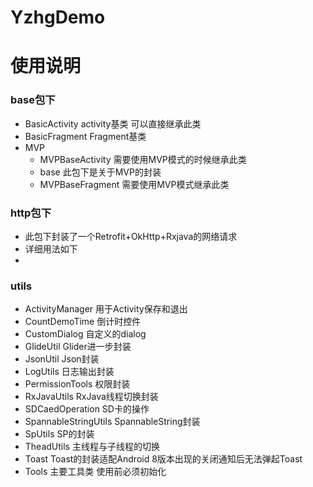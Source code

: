 # YzhgDemo
# 使用说明

### base包下
    
 - BasicActivity  activity基类 可以直接继承此类
 - BasicFragment Fragment基类
 - MVP
    - MVPBaseActivity 需要使用MVP模式的时候继承此类
    - base 此包下是关于MVP的封装
    - MVPBaseFragment 需要使用MVP模式继承此类
 
### http包下
 - 此包下封装了一个Retrofit+OkHttp+Rxjava的网络请求
 - 详细用法如下
 - 
### utils
 - ActivityManager 用于Activity保存和退出
 - CountDemoTime 倒计时控件
 - CustomDialog 自定义的dialog
 - GlideUtil Glider进一步封装
 - JsonUtil Json封装
 - LogUtils 日志输出封装
 - PermissionTools 权限封装
 - RxJavaUtils RxJava线程切换封装
 - SDCaedOperation SD卡的操作
 - SpannableStringUtils SpannableString封装
 - SpUtils SP的封装
 - TheadUtils 主线程与子线程的切换
 - Toast Toast的封装适配Android 8版本出现的关闭通知后无法弹起Toast
 - Tools 主要工具类 使用前必须初始化






